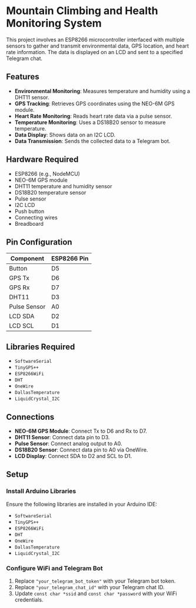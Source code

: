 # Mountain Climbing and Health Monitoring System

This project involves an ESP8266 microcontroller interfaced with multiple sensors to gather and transmit environmental data, GPS location, and heart rate information. The data is displayed on an LCD and sent to a specified Telegram chat.

## Features

- **Environmental Monitoring**: Measures temperature and humidity using a DHT11 sensor.
- **GPS Tracking**: Retrieves GPS coordinates using the NEO-6M GPS module.
- **Heart Rate Monitoring**: Reads heart rate data via a pulse sensor.
- **Temperature Monitoring**: Uses a DS18B20 sensor to measure temperature.
- **Data Display**: Shows data on an I2C LCD.
- **Data Transmission**: Sends the collected data to a Telegram bot.

## Hardware Required

- ESP8266 (e.g., NodeMCU)
- NEO-6M GPS module
- DHT11 temperature and humidity sensor
- DS18B20 temperature sensor
- Pulse sensor
- I2C LCD
- Push button
- Connecting wires
- Breadboard

## Pin Configuration

| Component       | ESP8266 Pin     |
| --------------- | --------------- |
| Button          | D5              |
| GPS Tx          | D6              |
| GPS Rx          | D7              |
| DHT11           | D3              |
| Pulse Sensor    | A0              |
| LCD SDA         | D2              |
| LCD SCL         | D1              |

## Libraries Required

- `SoftwareSerial`
- `TinyGPS++`
- `ESP8266WiFi`
- `DHT`
- `OneWire`
- `DallasTemperature`
- `LiquidCrystal_I2C`

## Connections

- **NEO-6M GPS Module**: Connect Tx to D6 and Rx to D7.
- **DHT11 Sensor**: Connect data pin to D3.
- **Pulse Sensor**: Connect analog output to A0.
- **DS18B20 Sensor**: Connect data pin to A0 via OneWire.
- **LCD Display**: Connect SDA to D2 and SCL to D1.

## Setup

### Install Arduino Libraries

Ensure the following libraries are installed in your Arduino IDE:

- `SoftwareSerial`
- `TinyGPS++`
- `ESP8266WiFi`
- `DHT`
- `OneWire`
- `DallasTemperature`
- `LiquidCrystal_I2C`

### Configure WiFi and Telegram Bot

1. Replace `"your_telegram_bot_token"` with your Telegram bot token.
2. Replace `"your_telegram_chat_id"` with your Telegram chat ID.
3. Update `const char *ssid` and `const char *password` with your WiFi credentials.
